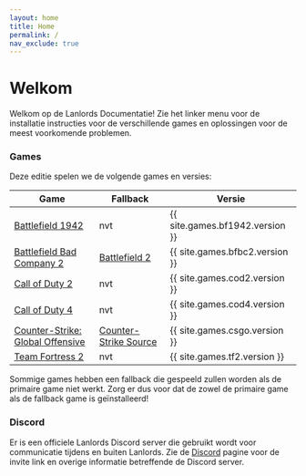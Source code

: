 ```yaml
---
layout: home
title: Home
permalink: /
nav_exclude: true
---
```


# Welkom

Welkom op de Lanlords Documentatie! Zie het linker menu voor de installatie instructies voor de verschillende games en oplossingen voor de meest voorkomende problemen.

### Games

Deze editie spelen we de volgende games en versies:

| Game                                               | Fallback                           | Versie                           |
|----------------------------------------------------|------------------------------------|----------------------------------|
| [Battlefield 1942](games/bf1942)                   | nvt                                | {{ site.games.bf1942.version }}  |
| [Battlefield Bad Company 2](games/bfbc2)           | [Battlefield 2](games/bf2)         | {{ site.games.bfbc2.version }}   |
| [Call of Duty 2](games/cod2/)                      | nvt                                | {{ site.games.cod2.version }}    |
| [Call of Duty 4](games/cod4/)                      | nvt                                | {{ site.games.cod4.version }}    |
| [Counter-Strike: Global Offensive](games/csgo/)    | [Counter-Strike Source](games/css) | {{ site.games.csgo.version }}    |
| [Team Fortress 2](games/tf2)                       | nvt                                | {{ site.games.tf2.version }}     |

Sommige games hebben een fallback die gespeeld zullen worden als de primaire game niet werkt.
Zorg er dus voor dat de zowel de primaire game als de fallback game  is geïnstalleerd!

### Discord

Er is een officiele Lanlords Discord server die gebruikt wordt voor communicatie tijdens en buiten Lanlords. Zie de [Discord](discord) pagine voor de invite link en overige informatie betreffende de Discord server.
